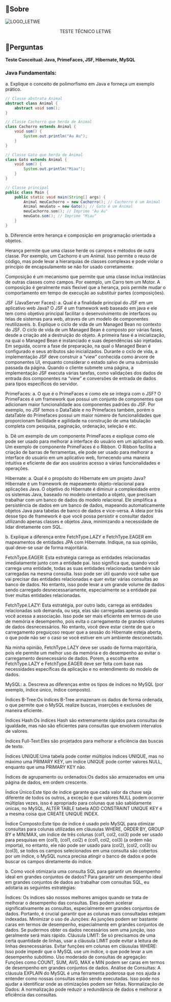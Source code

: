<br>

## 📌Sobre

![LOGO_LETWE](https://letwe.com.br/wp-content/uploads/2022/08/LOGO_LETWE-OFICIAL.svg)

<div align="center">
    <p>TESTE TÉCNICO LETWE</p>
</div>

## 📝Perguntas

**Teste Conceitual: Java, PrimeFaces, JSF, Hibernate, MySQL**

### Java Fundamentals:

a. Explique o conceito de polimorfismo em Java e forneça um exemplo prático.

```java
// Classe abstrata Animal
abstract class Animal {
    abstract void som();
}

// Classe Cachorro que herda de Animal
class Cachorro extends Animal {
    void som() {
        System.out.println("Au Au");
    }
}

// Classe Gato que herda de Animal
class Gato extends Animal {
    void som() {
        System.out.println("Miau");
    }
}

// Classe principal
public class Main { 
    public static void main(String[] args) {
        Animal meuCachorro = new Cachorro(); // Cachorro é um Animal
        Animal meuGato = new Gato(); // Gato é um Animal
        meuCachorro.som(); // Imprime "Au Au"
        meuGato.som(); // Imprime "Miau"
    }
}
````

b. Diferencie entre herança e composição em programação orientada a objetos.

Herança permite que uma classe herde os campos e métodos de outra classe. Por exemplo, um Cachorro é um Animal. 
Isso permite o reuso de código, mas pode levar a hierarquias de classes complexas e pode violar o princípio de encapsulamento se não for usado corretamente.

Composição é um mecanismo que permite que uma classe inclua instâncias de outras classes como campos.
Por exemplo, um Carro tem um Motor. A composição é geralmente mais flexível que a herança, pois permite mudar o comportamento em tempo de execução ao substituir partes (composições).

JSF (JavaServer Faces):
a. Qual é a finalidade principal do JSF em um aplicativo web Java?
O JSF é um framework web baseado em java e ele tem como objetivo principal facilitar o desenvolvimento de interfaces ou telas de sistemas para web, atraves de um modelo de componentes reutilizaveis.
b. Explique o ciclo de vida de um Managed Bean no contexto do JSF.
O ciclo de vida de um Managed Bean é composto por várias fases, desde a criação até a destruição do objeto.
A primeira fase é a inicialização, na qual o Managed Bean é instanciado e suas dependências são injetadas.
Em seguida, ocorre a fase de preparação, na qual o Managed Bean é configurado e seus atributos são inicializados.
Durante o ciclo de vida, a implementação JSF deve construir a “view” conhecida como árvore de componentes UI, enquanto considerar o estado salvo de uma submissão passada da página.
Quando o cliente submete uma página, a implementação JSF executa várias tarefas, como validações dos dados de entrada dos componentes na “view” e conversões de entrada de dados para tipos específicos do servidor.


PrimeFaces:
a. O que é o PrimeFaces e como ele se integra com o JSF?
O PrimeFaces é um framework que possui um conjunto de componentes que adicionam maior funcionalidade aos componentes padrões do JSF.
Por exemplo, no JSF temos o DataTable e no Primefaces também, porém o dataTable do Primefaces possui um maior número de funcionalidades que proporcionam facilidade e agilidade na construção de uma tabulação completa com pesquisa, paginação, ordenação, seleção e etc.

b. Dê um exemplo de um componente PrimeFaces e explique como ele pode ser usado para melhorar a interface do usuário em um aplicativo web.
Um exemplo de componente PrimeFaces é o Ribbon.
O Ribbon facilita a criação de barras de ferramentas, ele pode ser usado para melhorar a interface do usuário em um aplicativo web, fornecendo uma maneira intuitiva e eficiente de dar aos usuários acesso a várias funcionalidades e operações.

Hibernate:
a. Qual é o propósito do Hibernate em um projeto Java?
Hibernate é um framework de mapeamento objeto-relacional para aplicações Java.
O objetivo do Hibernate é diminuir a complexidade entre os sistemas Java, baseado no modelo orientado a objeto, que precisam trabalhar com um banco de dados do modelo relacional.
Ele simplifica a persistência de dados em um banco de dados, mapeando automaticamente objetos Java para tabelas de banco de dados e vice-versa.
A ideia por trás desse tipo de framework é que você possa persistir e consultar dados utilizando apenas classes e objetos Java, minimizando a necessidade de lidar diretamente com SQL.

b. Explique a diferença entre FetchType.LAZY e FetchType.EAGER em mapeamentos de entidades JPA com Hibernate. Indique, na sua opinião, qual deve-se usar de forma majoritária.

FetchType.EAGER: Esta estratégia carrega as entidades relacionadas imediatamente junto com a entidade pai.
Isso significa que, quando você carrega uma entidade, todas as suas entidades relacionadas também são carregadas na mesma consulta.
Isso pode ser útil quando você sabe que vai precisar das entidades relacionadas e quer evitar várias consultas ao banco de dados.
No entanto, isso pode levar a um grande volume de dados sendo carregado desnecessariamente, especialmente se a entidade pai tiver muitas entidades relacionadas.

FetchType.LAZY: Esta estratégia, por outro lado, carrega as entidades relacionadas sob demanda, ou seja, elas são carregadas apenas quando você acessa a associação.
Isso pode ser mais eficiente em termos de uso de memória e desempenho, pois evita o carregamento de grandes volumes de dados desnecessários.
No entanto, você deve estar ciente de que o carregamento preguiçoso requer que a sessão do Hibernate esteja aberta, o que pode não ser o caso se você estiver em um ambiente desconectado.

Na minha opinião, FetchType.LAZY deve ser usado de forma majoritária, pois ele permite um melhor uso da memória e do desempenho ao evitar o carregamento desnecessário de dados.
Porem, a escolha entre FetchType.LAZY e FetchType.EAGER deve ser feita com base nas necessidades específicas da aplicação e no entendimento do modelo de dados.


MySQL:
a. Descreva as diferenças entre os tipos de índices no MySQL (por exemplo, índice único, índice composto).

Índices B-Tree:Os índices B-Tree armazenam os dados de forma ordenada, o que permite que o MySQL realize buscas, inserções e exclusões de maneira eficiente.

Índices Hash:Os índices Hash são extremamente rápidos para consultas de igualdade, mas não são eficientes para consultas que envolvem intervalos de valores.

Índices Full-Text:Eles são projetados para melhorar a eficiência das buscas de texto.

Índices UNIQUE:Uma tabela pode conter múltiplos índices UNIQUE, mas no máximo uma PRIMARY KEY, um índice UNIQUE pode conter valores NULL, enquanto que uma PRIMARY KEY não.

Índices de agrupamento ou ordenados:Os dados são armazenados em uma página de dados, em ordem crescente.

Índice Único:Este tipo de índice garante que cada valor da chave seja diferente de todos os outros, a exceção é que valores NULL podem ocorrer múltiplas vezes, isso é apropriado para colunas que são sabidamente únicas, no MySQL, ALTER TABLE tabela ADD CONSTRAINT UNIQUE KEY é a mesma coisa que CREATE UNIQUE INDEX.

Índice Composto:Este tipo de índice é usado pelo MySQL para otimizar consultas para colunas utilizadas em cláusulas WHERE, ORDER BY, GROUP BY e MIN/MAX, um índice de três colunas (col1, col2, col3) pode ser usado para pesquisas em (col1), (col1, col2) e (col1, col2, col3) (a ordem não importa), no entanto, ele não pode ser usado para (col2), (col2, col3) ou (col3), se todos os campos selecionados em uma consulta são cobertos por um índice, o MySQL nunca precisa atingir o banco de dados e pode buscar os campos diretamente do índice.

b. Como você otimizaria uma consulta SQL para garantir um desempenho ideal em grandes conjuntos de dados?
Para garantir um desempenho ideal em grandes conjuntos de dados ao trabalhar com consultas SQL, eu adotaria as seguintes estratégias:

Índices: Os índices são nossos melhores amigos quando se trata de melhorar o desempenho das consultas. 
Eles podem acelerar significativamente as consultas, especialmente em grandes conjuntos de dados.
Portanto, é crucial garantir que as colunas mais consultadas estejam indexadas.
Minimizar o uso de Junções: As junções podem ser bastante caras em termos de desempenho, especialmente em grandes conjuntos de dados.
Se pudermos obter os dados necessários sem uma junção, isso geralmente será mais rápido.
Cláusula LIMIT: Se só precisamos de uma certa quantidade de linhas, usar a cláusula LIMIT pode evitar a leitura de linhas desnecessárias.
Evitar funções em colunas em cláusulas WHERE: Isso pode impedir que o MySQL use um índice, o que pode levar a um desempenho subótimo.
Uso moderado de consultas de agregação: Funções como COUNT, SUM, AVG, MAX e MIN podem ser caras em termos de desempenho em grandes conjuntos de dados.
Análise de Consultas: A cláusula EXPLAIN do MySQL é uma ferramenta poderosa que nos ajuda a entender como nossas consultas estão sendo executadas.
Isso pode nos ajudar a identificar onde as otimizações podem ser feitas.
Normalização de Dados: A normalização pode reduzir a redundância de dados e melhorar a eficiência das consultas.
